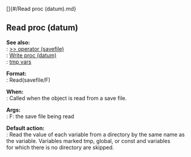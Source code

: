 []{#/Read proc (datum).md}    
## Read proc (datum)    
**See also:**    
:   [\>\> operator (savefile)](/savefile/operator/%3e%3e)    
:   [Write proc (datum)](/datum/proc/Write)    
:   [tmp vars](/var/tmp)    
<!-- -->    
**Format:**    
:   Read(savefile/F)    
<!-- -->    
**When:**    
:   Called when the object is read from a save file.    
<!-- -->    
**Args:**    
:   F: the save file being read    
<!-- -->    
**Default action:**    
:   Read the value of each variable from a directory by the same name as    
    the variable. Variables marked tmp, global, or const and variables    
    for which there is no directory are skipped.  